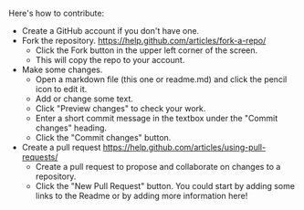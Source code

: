 Here's how to contribute:
* Create a GitHub account if you don't have one.
* Fork the repository. https://help.github.com/articles/fork-a-repo/
  * Click the Fork button in the upper left corner of the screen.
  * This will copy the repo to your account.
* Make some changes.
  * Open a markdown file (this one or readme.md) and click the pencil icon to edit it.
  * Add or change some text.
  * Click "Preview changes" to check your work.
  * Enter a short commit message in the textbox under the "Commit changes" heading.
  * Click the "Commit changes" button.
* Create a pull request https://help.github.com/articles/using-pull-requests/
  * Create a pull request to propose and collaborate on changes to a repository. 
  * Click the "New Pull Request" button.
You could start by adding some links to the Readme or by adding more information here!
